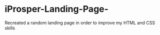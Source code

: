 # iProsper-Landing-Page-
Recreated a random landing page in order to improve my HTML and CSS skills
